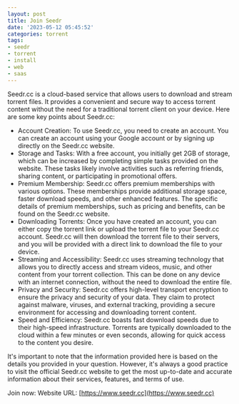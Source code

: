 ```yaml
---
layout: post
title: Join Seedr
date: '2023-05-12 05:45:52'
categories: torrent
tags:
- seedr
- torrent
- install
- web
- saas
---
```


Seedr.cc is a cloud-based service that allows users to download and stream torrent files. It provides a convenient and secure way to access torrent content without the need for a traditional torrent client on your device. Here are some key points about Seedr.cc:

- Account Creation: To use Seedr.cc, you need to create an account. You can create an account using your Google account or by signing up directly on the Seedr.cc website.
- Storage and Tasks: With a free account, you initially get 2GB of storage, which can be increased by completing simple tasks provided on the website. These tasks likely involve activities such as referring friends, sharing content, or participating in promotional offers.
- Premium Membership: Seedr.cc offers premium memberships with various options. These memberships provide additional storage space, faster download speeds, and other enhanced features. The specific details of premium memberships, such as pricing and benefits, can be found on the Seedr.cc website.
- Downloading Torrents: Once you have created an account, you can either copy the torrent link or upload the torrent file to your Seedr.cc account. Seedr.cc will then download the torrent file to their servers, and you will be provided with a direct link to download the file to your device.
- Streaming and Accessibility: Seedr.cc uses streaming technology that allows you to directly access and stream videos, music, and other content from your torrent collection. This can be done on any device with an internet connection, without the need to download the entire file.
- Privacy and Security: Seedr.cc offers high-level transport encryption to ensure the privacy and security of your data. They claim to protect against malware, viruses, and external tracking, providing a secure environment for accessing and downloading torrent content.
- Speed and Efficiency: Seedr.cc boasts fast download speeds due to their high-speed infrastructure. Torrents are typically downloaded to the cloud within a few minutes or even seconds, allowing for quick access to the content you desire.

It's important to note that the information provided here is based on the details you provided in your question. However, it's always a good practice to visit the official Seedr.cc website to get the most up-to-date and accurate information about their services, features, and terms of use.

Join now:
Website URL: [https://www.seedr.cc](https://www.seedr.cc)
